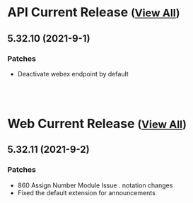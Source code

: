 
# API Current Release <small>([View All](/API.md))</small>
## 5.32.10 (2021-9-1)
### Patches 

- Deactivate webex endpoint by default

<br><br>
# Web Current Release <small>([View All](/Web.md))</small>
## 5.32.11 (2021-9-2)
### Patches 

- 860 Assign Number Module Issue . notation changes
- Fixed the default extension for announcements

  